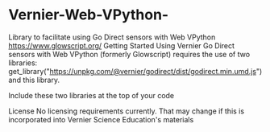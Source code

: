 # Vernier-Web-VPython-
Library to facilitate using Go Direct sensors with Web VPython https://www.glowscript.org/
Getting Started
Using Vernier Go Direct sensors with Web VPython (formerly Glowscript) requires the use of two libraries:
get_library("https://unpkg.com/@vernier/godirect/dist/godirect.min.umd.js")
and this library.

Include these two libraries at the top of your code

License
No licensing requirements currently. That may change if this is incorporated into Vernier Science Education's materials
